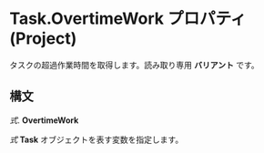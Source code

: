 
# Task.OvertimeWork プロパティ (Project)

タスクの超過作業時間を取得します。読み取り専用 **バリアント** です。


## 構文

 _式_. **OvertimeWork**

 _式_ **Task** オブジェクトを表す変数を指定します。

